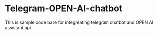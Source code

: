 # Telegram-OPEN-AI-chatbot
This is sample code base for integreating telegram chatbot and OPEN AI assistant api

